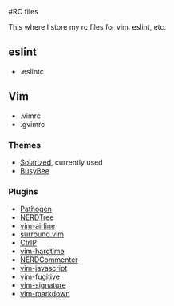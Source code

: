 #RC files

This where I store my rc files for vim, eslint, etc.

## eslint

+ .eslintc

## Vim

+ .vimrc
+ .gvimrc

### Themes
+ [Solarized](https://github.com/altercation/vim-colors-solarized), currently used
+ [BusyBee](http://www.vim.org/scripts/script.php?script_id=2549)


### Plugins
+ [Pathogen](https://github.com/tpope/vim-pathogen)
+ [NERDTree](https://github.com/scrooloose/nerdtree)
+ [vim-airline](https://github.com/bling/vim-airline)
+ [surround.vim](https://github.com/tpope/vim-surround)
+ [CtrlP](kien.github.io/ctrlp.vim)
+ [vim-hardtime](https://github.com/takac/vim-hardtime)
+ [NERDCommenter](https://github.com/scrooloose/nerdcommenter)
+ [vim-javascript](https://github.com/pangloss/vim-javascript)
+ [vim-fugitive](https://github.com/tpope/vim-fugitive)
+ [vim-signature](https://github.com/kshenoy/vim-signature)
+ [vim-markdown](https://github.com/plasticboy/vim-markdown)

